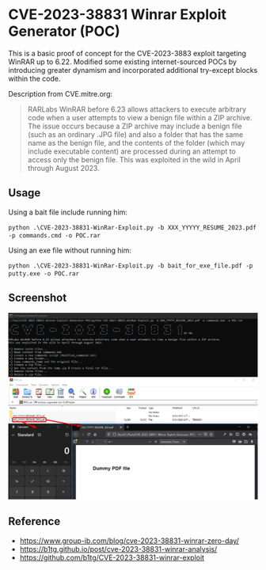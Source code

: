 # CVE-2023-38831 Winrar Exploit Generator (POC)
This is a basic proof of concept for the CVE-2023-3883 exploit targeting WinRAR up to 6.22. Modified some existing internet-sourced POCs by introducing greater dynamism and incorporated additional try-except blocks within the code.

Description from CVE.mitre.org:
> RARLabs WinRAR before 6.23 allows attackers to execute arbitrary code when a user attempts to view a benign file within a ZIP archive. The issue occurs because a ZIP archive may include a benign file (such as an ordinary .JPG file) and also a folder that has the same name as the benign file, and the contents of the folder (which may include executable content) are processed during an attempt to access only the benign file. This was exploited in the wild in April through August 2023.


## Usage
Using a bait file include running him:
```
python .\CVE-2023-38831-WinRar-Exploit.py -b XXX_YYYYY_RESUME_2023.pdf -p commands.cmd -o POC.rar
```
Using an exe file without running him:
```
python .\CVE-2023-38831-WinRar-Exploit.py -b bait_for_exe_file.pdf -p putty.exe -o POC.rar
```

## Screenshot

![screenshot](./screenshot.png)

## Reference
- https://www.group-ib.com/blog/cve-2023-38831-winrar-zero-day/
- https://b1tg.github.io/post/cve-2023-38831-winrar-analysis/
- https://github.com/b1tg/CVE-2023-38831-winrar-exploit